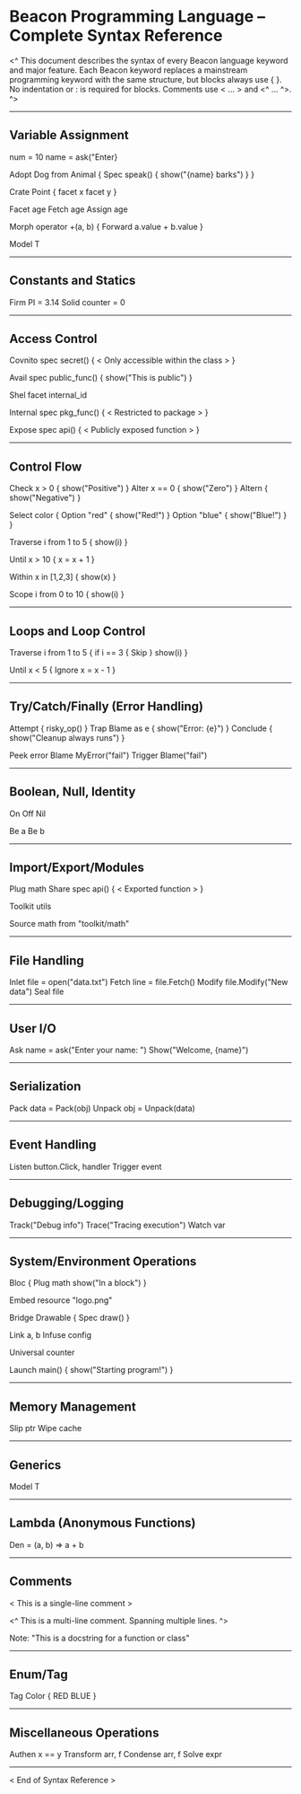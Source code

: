 # Beacon Programming Language – Complete Syntax Reference

<^
This document describes the syntax of every Beacon language keyword and major feature.
Each Beacon keyword replaces a mainstream programming keyword with the same structure, but blocks always use { }.
No indentation or : is required for blocks.
Comments use < ... > and <^ ... ^>.
^>

---

## Variable Assignment

num = 10
name = ask("Enter}

Adopt Dog from Animal {
    Spec speak() {
        show("{name} barks")
    }
}

Crate Point {
    facet x
    facet y
}

Facet age
Fetch age
Assign age

Morph operator +(a, b) {
    Forward a.value + b.value
}

Model T

---

## Constants and Statics

Firm PI = 3.14
Solid counter = 0

---

## Access Control

Covnito spec secret() {
    < Only accessible within the class >
}

Avail spec public_func() {
    show("This is public")
}

Shel facet internal_id

Internal spec pkg_func() {
    < Restricted to package >
}

Expose spec api() {
    < Publicly exposed function >
}

---

## Control Flow

Check x > 0 {
    show("Positive")
} Alter x == 0 {
    show("Zero")
} Altern {
    show("Negative")
}

Select color {
    Option "red" {
        show("Red!")
    }
    Option "blue" {
        show("Blue!")
    }
}

Traverse i from 1 to 5 {
    show(i)
}

Until x > 10 {
    x = x + 1
}

Within x in [1,2,3] {
    show(x)
}

Scope i from 0 to 10 {
    show(i)
}

---

## Loops and Loop Control

Traverse i from 1 to 5 {
    if i == 3 {
        Skip
    }
    show(i)
}

Until x < 5 {
    Ignore
    x = x - 1
}

---

## Try/Catch/Finally (Error Handling)

Attempt {
    risky_op()
} Trap Blame as e {
    show("Error: {e}")
} Conclude {
    show("Cleanup always runs")
}

Peek error
Blame MyError("fail")
Trigger Blame("fail")

---

## Boolean, Null, Identity

On
Off
Nil

Be a Be b

---

## Import/Export/Modules

Plug math
Share spec api() {
    < Exported function >
}

Toolkit utils

Source math from "toolkit/math"

---

## File Handling

Inlet file = open("data.txt")
Fetch line = file.Fetch()
Modify file.Modify("New data")
Seal file

---

## User I/O

Ask name = ask("Enter your name: ")
Show("Welcome, {name}")

---

## Serialization

Pack data = Pack(obj)
Unpack obj = Unpack(data)

---

## Event Handling

Listen button.Click, handler
Trigger event

---

## Debugging/Logging

Track("Debug info")
Trace("Tracing execution")
Watch var

---

## System/Environment Operations

Bloc {
    Plug math
    show("In a block")
}

Embed resource "logo.png"

Bridge Drawable {
    Spec draw()
}

Link a, b
Infuse config

Universal counter

Launch main() {
    show("Starting program!")
}

---

## Memory Management

Slip ptr
Wipe cache

---

## Generics

Model T

---

## Lambda (Anonymous Functions)

Den = (a, b) => a + b

---

## Comments

< This is a single-line comment >

<^
This is a multi-line comment.
Spanning multiple lines.
^>

Note: "This is a docstring for a function or class"

---

## Enum/Tag

Tag Color {
    RED
    BLUE
}

---

## Miscellaneous Operations

Authen x == y
Transform arr, f
Condense arr, f
Solve expr

---

< End of Syntax Reference >